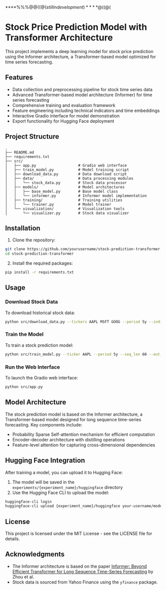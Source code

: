 ****%%%@$@((@( still in development   )****%%%@$@((@(

# Stock Price Prediction Model with Transformer Architecture

This project implements a deep learning model for stock price prediction using the Informer architecture, a Transformer-based model optimized for time series forecasting.

## Features

- Data collection and preprocessing pipeline for stock time series data
- Advanced Transformer-based model architecture (Informer) for time series forecasting
- Comprehensive training and evaluation framework
- Feature engineering including technical indicators and time embeddings
- Interactive Gradio interface for model demonstration
- Export functionality for Hugging Face deployment

## Project Structure

```
.
├── README.md
├── requirements.txt
├── src/
│   ├── app.py                   # Gradio web interface
│   ├── train_model.py           # Model training script
│   ├── download_data.py         # Data download script
│   ├── data/                    # Data processing modules
│   │   └── stock_data.py        # Stock data processor
│   ├── models/                  # Model architectures
│   │   ├── base_model.py        # Base model class
│   │   └── informer.py          # Informer model implementation
│   ├── training/                # Training utilities
│   │   └── trainer.py           # Model trainer
│   └── visualization/           # Visualization tools
│       └── visualizer.py        # Stock data visualizer
```

## Installation

1. Clone the repository:

```bash
git clone https://github.com/yourusername/stock-prediction-transformer.git
cd stock-prediction-transformer
```

2. Install the required packages:

```bash
pip install -r requirements.txt
```

## Usage

### Download Stock Data

To download historical stock data:

```bash
python src/download_data.py --tickers AAPL MSFT GOOG --period 5y --indicators --save_csv
```

### Train the Model

To train a stock prediction model:

```bash
python src/train_model.py --ticker AAPL --period 5y --seq_len 60 --out_len 5 --epochs 50
```

### Run the Web Interface

To launch the Gradio web interface:

```bash
python src/app.py
```

## Model Architecture

The stock prediction model is based on the Informer architecture, a Transformer-based model designed for long sequence time-series forecasting. Key components include:

- Probability Sparse Self-attention mechanism for efficient computation
- Encoder-decoder architecture with distilling operations
- Feature-level attention for capturing cross-dimensional dependencies

## Hugging Face Integration

After training a model, you can upload it to Hugging Face:

1. The model will be saved in the `experiments/{experiment_name}/huggingface` directory
2. Use the Hugging Face CLI to upload the model:

```bash
huggingface-cli login
huggingface-cli upload {experiment_name}/huggingface your-username/model-name
```

## License

This project is licensed under the MIT License - see the LICENSE file for details.

## Acknowledgments

- The Informer architecture is based on the paper [Informer: Beyond Efficient Transformer for Long Sequence Time-Series Forecasting](https://arxiv.org/abs/2012.07436) by Zhou et al.
- Stock data is sourced from Yahoo Finance using the `yfinance` package.
